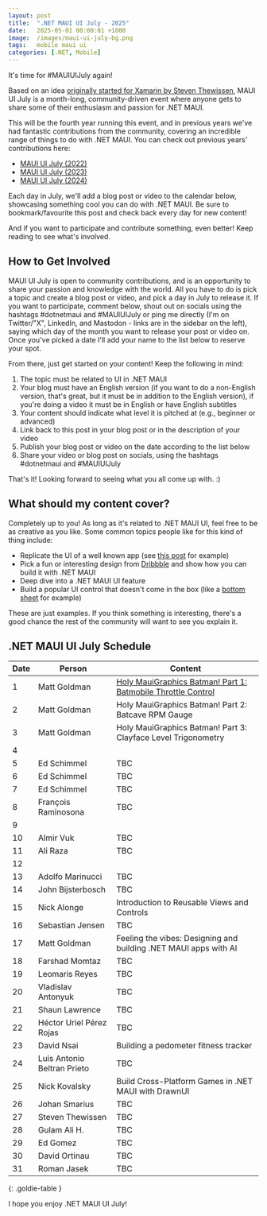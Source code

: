```yaml
---
layout: post
title:  ".NET MAUI UI July - 2025"
date:   2025-05-01 00:00:01 +1000
image:  /images/maui-ui-july-bg.png
tags:   mobile maui ui
categories: [.NET, Mobile]
---
```


It's time for #MAUIUIJuly again!

Based on an idea [originally started for Xamarin by Steven Thewissen](https://thewissen.io/introducing-xamarin-ui-july/), MAUI UI July is a month-long, community-driven event where anyone gets to share some of their enthusiasm and passion for .NET MAUI.

This will be the fourth year running this event, and in previous years we've had fantastic contributions from the community, covering an incredible range of things to do with .NET MAUI. You can check out previous years' contributions here:

* [MAUI UI July (2022)](/posts/maui-ui-july)
* [MAUI UI July (2023)](/posts/maui-ui-july-23)
* [MAUI UI July (2024)](/posts/mauiuijuly-24/)

Each day in July, we'll add a blog post or video to the calendar below, showcasing something cool you can do with .NET MAUI. Be sure to bookmark/favourite this post and check back every day for new content!

And if you want to participate and contribute something, even better! Keep reading to see what's involved.

## How to Get Involved

MAUI UI July is open to community contributions, and is an opportunity to share your passion and knowledge with the world. All you have to do is pick a topic and create a blog post or video, and pick a day in July to release it. If you want to participate, comment below, shout out on socials using the hashtags #dotnetmaui and #MAUIUIJuly or ping me directly (I'm on Twitter/"X", LinkedIn, and Mastodon - links are in the sidebar on the left), saying which day of the month you want to release your post or video on. Once you've picked a date I'll add your name to the list below to reserve your spot.

From there, just get started on your content! Keep the following in mind:

1. The topic must be related to UI in .NET MAUI
2. Your blog must have an English version (if you want to do a non-English version, that's great, but it must be in addition to the English version), if you're doing a video it must be in English or have English subtitles
3. Your content should indicate what level it is pitched at (e.g., beginner or advanced)
4. Link back to this post in your blog post or in the description of your video
5. Publish your blog post or video on the date according to the list below
6. Share your video or blog post on socials, using the hashtags #dotnetmaui and #MAUIUIJuly

That's it! Looking forward to seeing what you all come up with. :)

## What should my content cover?

Completely up to you! As long as it's related to .NET MAUI UI, feel free to be as creative as you like. Some common topics people like for this kind of thing include:

* Replicate the UI of a well known app (see [this post](/posts/outlook-clone) for example)
* Pick a fun or interesting design from [Dribbble](https://dribbble.com) and show how you can build it with .NET MAUI
* Deep dive into a .NET MAUI UI feature
* Build a popular UI control that doesn't come in the box (like a [bottom sheet](https://blogs.xgenoapps.com/post/2022/07/23/maui-bottom-sheet) for example)

These are just examples. If you think something is interesting, there's a good chance the rest of the community will want to see you explain it.


## .NET MAUI UI July Schedule

| Date | Person                      | Content                                                                                 |
| ---- | --------------------------- | --------------------------------------------------------------------------------------- |
| 1    | Matt Goldman                | [Holy MauiGraphics Batman! Part 1: Batmobile Throttle Control](/posts/batmobile-part-1/) |
| 2    | Matt Goldman                | Holy MauiGraphics Batman! Part 2: Batcave RPM Gauge                                     |
| 3    | Matt Goldman                | Holy MauiGraphics Batman! Part 3: Clayface Level Trigonometry                           |
| 4    |                             |                                                                                         |
| 5    | Ed Schimmel                 | TBC                                                                                     |
| 6    | Ed Schimmel                 | TBC                                                                                     |
| 7    | Ed Schimmel                 | TBC                                                                                     |
| 8    | François Raminosona         | TBC                                                                                     |
| 9    |                             |                                                                                         |
| 10   | Almir Vuk                   | TBC                                                                                     |
| 11   | Ali Raza                    | TBC                                                                                     |
| 12   |                             |                                                                                         |
| 13   | Adolfo Marinucci            | TBC                                                                                     |
| 14   | John Bijsterbosch           | TBC                                                                                     |
| 15   | Nick Alonge                 | Introduction to Reusable Views and Controls                                             |
| 16   | Sebastian Jensen            | TBC                                                                                     |
| 17   | Matt Goldman                | Feeling the vibes: Designing and building .NET MAUI apps with AI                        |
| 18   | Farshad Momtaz              | TBC                                                                                     |
| 19   | Leomaris Reyes              | TBC                                                                                     |
| 20   | Vladislav Antonyuk          | TBC                                                                                     |
| 21   | Shaun Lawrence              | TBC                                                                                     |
| 22   | Héctor Uriel Pérez Rojas    | TBC                                                                                     |
| 23   | David Nsai                  | Building a pedometer fitness tracker                                                    |
| 24   | Luis Antonio Beltran Prieto | TBC                                                                                     |
| 25   | Nick Kovalsky               | Build Cross-Platform Games in .NET MAUI with DrawnUI                                    |
| 26   | Johan Smarius               | TBC                                                                                     |
| 27   | Steven Thewissen            | TBC                                                                                     |
| 28   | Gulam Ali H.                | TBC                                                                                     |
| 29   | Ed Gomez                    | TBC                                                                                     |
| 30   | David Ortinau               | TBC                                                                                     |
| 31   | Roman Jasek                 | TBC                                                                                     |

{: .goldie-table }

I hope you enjoy .NET MAUI UI July!
